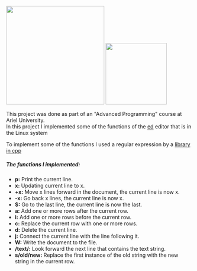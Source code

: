 <img width="265"  src="https://user-images.githubusercontent.com/57855070/111369447-bfc1c000-869f-11eb-9951-c6a71e048078.png"> <img width="165"  src="https://user-images.githubusercontent.com/57855070/111369604-eb44aa80-869f-11eb-8413-4775047814d6.png">

This project was done as part of an "Advanced Programming" course at Ariel University. <br/>
In this project I implemented some of the functions of the [ed](https://en.wikipedia.org/wiki/Ed_(text_editor)) editor that is in the Linux system

To implement some of the functions I used a regular expression by a [library in cpp](https://en.cppreference.com/w/cpp/regex)

##### The functions I implemented:
* **p:**  Print the current line.
* **x:**  Updating current line to x.
* **+x:**  Move x lines forward in the document, the current line is now x.
* **-x:**  Go back x lines, the current line is now x.
* **$:**  Go to the last line, the current line is now the last.
* **a:**  Add one or more rows after the current row.
* **i:**  Add one or more rows before the current row.
* **c:**  Replace the current row with one or more rows.
* **d:**  Delete the current line.
* **j:**  Connect the current line with the line following it.
* **W:**   Write the document to the file.
* **/text/:**  Look forward the next line that contains the text string.
* **s/old/new:**  Replace the first instance of the old string with the new string in the current row.
